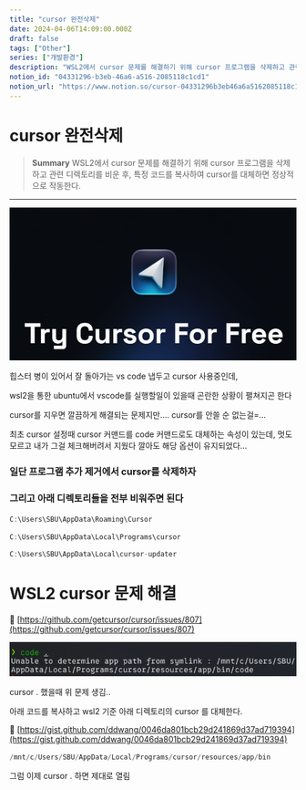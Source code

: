 ```yaml
---
title: "cursor 완전삭제"
date: 2024-04-06T14:09:00.000Z
draft: false
tags: ["Other"]
series: ["개발환경"]
description: "WSL2에서 cursor 문제를 해결하기 위해 cursor 프로그램을 삭제하고 관련 디렉토리를 비운 후, 특정 코드를 복사하여 cursor를 대체하면 정상적으로 작동한다."
notion_id: "04331296-b3eb-46a6-a516-2085118c1cd1"
notion_url: "https://www.notion.so/cursor-04331296b3eb46a6a5162085118c1cd1"
---
```


# cursor 완전삭제

> **Summary**
> WSL2에서 cursor 문제를 해결하기 위해 cursor 프로그램을 삭제하고 관련 디렉토리를 비운 후, 특정 코드를 복사하여 cursor를 대체하면 정상적으로 작동한다.

---

![Image](image_afe015591bf3.png)

힙스터 병이 있어서 잘 돌아가는 vs code 냅두고 cursor 사용중인데,


wsl2을 통한 ubuntu에서 vscode를 실행할일이 있을때 곤란한 상황이 펼쳐지곤 한다


cursor를 지우면 깔끔하게 해결되는 문제지만…. cursor를 안쓸 순 없는걸=…


최초 cursor 설정때 cursor 커맨드를 code 커맨드로도 대체하는 속성이 있는데, 멋도 모르고 내가 그걸 체크해버려서 지웠다 깔아도 해당 옵션이 유지되었다…


### 일단 프로그램 추가 제거에서 cursor를 삭제하자

### 그리고 아래 디렉토리들을 전부 비워주면 된다

```c++
C:\Users\SBU\AppData\Roaming\Cursor
```

```c++
C:\Users\SBU\AppData\Local\Programs\cursor
```

```c++
C:\Users\SBU\AppData\Local\cursor-updater
```

# WSL2 cursor 문제 해결

🔗 [https://github.com/getcursor/cursor/issues/807](https://github.com/getcursor/cursor/issues/807)

![Image](image_342d7f01b68e.png)

cursor . 했을때 위 문제 생김..


아래 코드를 복사하고 wsl2 기준 아래 디렉토리의 cursor 를 대체한다.

🔗 [https://gist.github.com/ddwang/0046da801bcb29d241869d37ad719394](https://gist.github.com/ddwang/0046da801bcb29d241869d37ad719394)

```c++
/mnt/c/Users/SBU/AppData/Local/Programs/cursor/resources/app/bin
```


그럼 이제 cursor . 하면 제대로 열림

